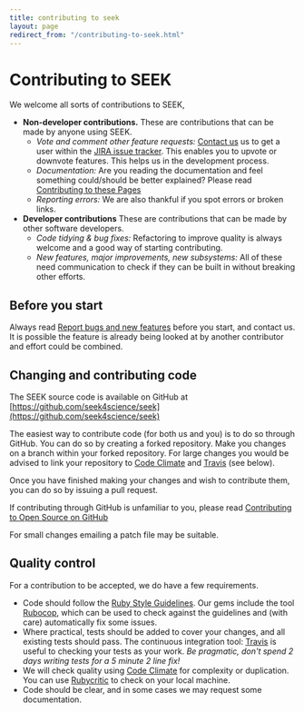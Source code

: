 ```yaml
---
title: contributing to seek
layout: page
redirect_from: "/contributing-to-seek.html"
---
```


# Contributing to SEEK

We welcome all sorts of contributions to SEEK,

* **Non-developer contributions.** These are contributions that can be made by anyone
  using SEEK.
  * *Vote and comment other feature requests:* [Contact us](/contacting-us.html) us to get a user within the [JIRA issue tracker](http://fair-dom.org/issues). This enables you to upvote or downvote features. This helps us in the development process.
  * *Documentation:* Are you reading the documentation and feel something could/should be better explained? Please read [Contributing to these Pages](/contributing-to-pages.html)
  * *Reporting errors:* We are also thankful if you spot errors or broken links.
* **Developer contributions** These are contributions that can be made by other software
  developers.
  * *Code tidying & bug fixes:* Refactoring to improve quality is always welcome and a good way of starting contributing.
  * *New features, major improvements, new subsystems:* All of these need communication to check if they can be built in without breaking other efforts.

## Before you start

Always read [Report bugs and new features](reporting-bugs-and-features.html) before you start, and contact us.
It is possible the feature is already being looked at by another contributor and effort could be combined.


## Changing and contributing code

The SEEK source code is available on GitHub at [https://github.com/seek4science/seek](https://github.com/seek4science/seek)

The easiest way to contribute code (for both us and you) is to do so through GitHub. You can do so by creating a forked repository. Make you changes on a branch within your forked repository.
For large changes you would be advised to link your repository to [Code Climate](https://codeclimate.com) and [Travis](https://travis-ci.org) (see below).

Once you have finished making your changes and wish to contribute them, you can do so by issuing a pull request.

If contributing through GitHub is unfamiliar to you, please read [Contributing to Open Source on GitHub](https://guides.github.com/activities/contributing-to-open-source/)

For small changes emailing a patch file may be suitable.

## Quality control

For a contribution to be accepted, we do have a few requirements.

  * Code should follow the [Ruby Style Guidelines](https://github.com/bbatsov/ruby-style-guide). Our gems include the tool [Rubocop](https://github.com/bbatsov/rubocop), which can be used to check against the guidelines and (with care) automatically fix some issues.
  * Where practical, tests should be added to cover your changes, and all existing tests should pass. The continuous integration tool: [Travis](https://travis-ci.org/seek4science/seek) is useful to checking your tests as your work. _Be pragmatic, don't spend 2 days writing tests for a 5 minute 2 line fix!_
  * We will check quality using [Code Climate](https://codeclimate.com/github/seek4science/seek) for complexity or duplication. You can use [Rubycritic](https://github.com/whitesmith/rubycritic) to check on your local machine.
  * Code should be clear, and in some cases we may request some documentation.
